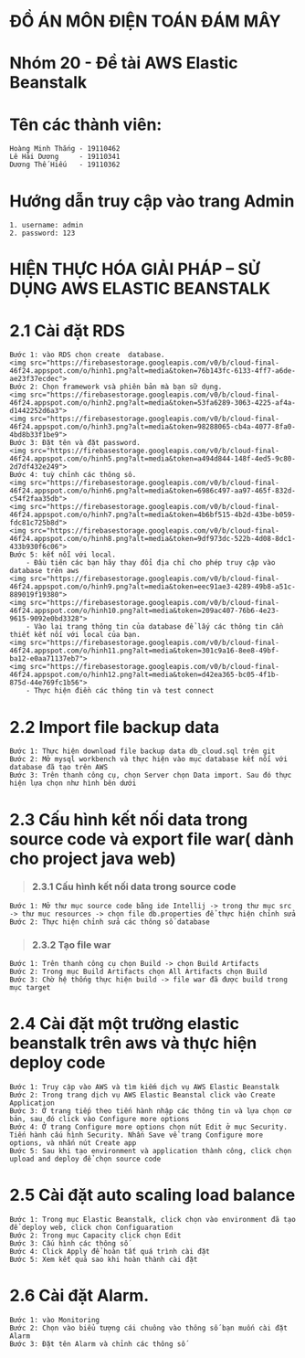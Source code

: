 # ĐỒ ÁN MÔN ĐIỆN TOÁN ĐÁM MÂY
# Nhóm 20 - Đề tài AWS Elastic Beanstalk
# Tên các thành viên:
    Hoàng Minh Thắng - 19110462
    Lê Hải Dương     - 19110341
    Dương Thế Hiếu   - 19110362

# Hướng dẫn truy cập vào trang Admin
    1. username: admin
    2. password: 123


# HIỆN THỰC HÓA GIẢI PHÁP – SỬ DỤNG AWS ELASTIC BEANSTALK

 # 2.1 Cài đặt RDS
 
    Bước 1: vào RDS chọn create  database.
    <img src="https://firebasestorage.googleapis.com/v0/b/cloud-final-46f24.appspot.com/o/hinh1.png?alt=media&token=76b143fc-6133-4ff7-a6de-ae23f37ecdec">
    Bước 2: Chọn framework vsà phiên bản mà bạn sữ dụng.
    <img src="https://firebasestorage.googleapis.com/v0/b/cloud-final-46f24.appspot.com/o/hinh2.png?alt=media&token=53fa6289-3063-4225-af4a-d1442252d6a3">
    <img src="https://firebasestorage.googleapis.com/v0/b/cloud-final-46f24.appspot.com/o/hinh3.png?alt=media&token=98288065-cb4a-4077-8fa0-4bd8b33f1be9">
    Bước 3: Đặt tên và đặt password.
    <img src="https://firebasestorage.googleapis.com/v0/b/cloud-final-46f24.appspot.com/o/hinh5.png?alt=media&token=a494d844-148f-4ed5-9c80-2d7df432e249">
    Bước 4: tuỳ chỉnh các thông sô.
    <img src="https://firebasestorage.googleapis.com/v0/b/cloud-final-46f24.appspot.com/o/hinh6.png?alt=media&token=6986c497-aa97-465f-832d-c54f2faa35db">
    <img src="https://firebasestorage.googleapis.com/v0/b/cloud-final-46f24.appspot.com/o/hinh7.png?alt=media&token=4b6bf515-4b2d-43be-b059-fdc81c725b8d">
    <img src="https://firebasestorage.googleapis.com/v0/b/cloud-final-46f24.appspot.com/o/hinh8.png?alt=media&token=9df973dc-522b-4d08-8dc1-433b930f6c06">
    Bước 5: kết nỗi với local.
        - Đầu tiên các bạn hãy thay đổi địa chỉ cho phép truy cập vào database trên aws
    <img src="https://firebasestorage.googleapis.com/v0/b/cloud-final-46f24.appspot.com/o/hinh9.png?alt=media&token=eec91ae3-4289-49b8-a51c-889019f19380">
    <img src="https://firebasestorage.googleapis.com/v0/b/cloud-final-46f24.appspot.com/o/hinh10.png?alt=media&token=209ac407-76b6-4e23-9615-9092e0bd3328">
        - Vào lại trang thông tin của database để lấy các thông tin cần thiết kết nối với local của bạn.
    <img src="https://firebasestorage.googleapis.com/v0/b/cloud-final-46f24.appspot.com/o/hinh11.png?alt=media&token=301c9a16-8ee8-49bf-ba12-e0aa71137eb7">
    <img src="https://firebasestorage.googleapis.com/v0/b/cloud-final-46f24.appspot.com/o/hinh12.png?alt=media&token=d42ea365-bc05-4f1b-875d-44e769fc1b56">
        - Thực hiện điền các thông tin và test connect
 
 # 2.2 Import file backup data
 
    Bước 1: Thực hiện download file backup data db_cloud.sql trên git
    Bước 2: Mở mysql workbench và thực hiện vào mục database kết nối với database đã tạo trên AWS
    Bước 3: Trên thanh công cụ, chọn Server chọn Data import. Sau đó thực hiện lựa chọn như hình bên dưới
 
 # 2.3 Cấu hình kết nối data trong source code và export file war( dành cho project java web)
 > ### 2.3.1 Cấu hình kết nối data trong source code
 
    Bước 1: Mở thư mục source code bằng ide Intellij -> trong thư mục src -> thư mục resources -> chọn file db.properties để thực hiện chỉnh sửa
    Bước 2: Thực hiện chỉnh sửa các thông số database
 

 > ### 2.3.2 Tạo file war

    Bước 1: Trên thanh công cụ chọn Build -> chọn Build Artifacts
    Bước 2: Trong mục Build Artifacts chọn All Artifacts chọn Build
    Bước 3: Chờ hệ thống thực hiện build -> file war đã được build trong mục target

# 2.4 Cài đặt một trường elastic beanstalk trên aws và thực hiện deploy code

    Bước 1: Truy cập vào AWS và tìm kiếm dịch vụ AWS Elastic Beanstalk
    Bước 2: Trong trang dịch vụ AWS Elastic Beanstal click vào Create Application
    Bước 3: Ở trang tiếp theo tiến hành nhập các thông tin và lựa chọn cơ bản, sau đó click vào Configure more options
    Bước 4: Ở trang Configure more options chọn nút Edit ở mục Security. Tiến hành cấu hình Security. Nhấn Save về trang Configure more options, và nhấn nút Create app
    Bước 5: Sau khi tạo environment và application thành công, click chọn upload and deploy để chọn source code 
# 2.5 Cài đặt auto scaling load balance
    Bước 1: Trong mục Elastic Beanstalk, click chọn vào environment đã tạo để deploy web, click chọn Configuaration
    Bước 2: Trong mục Capacity click chọn Edit
    Bước 3: Cấu hình các thông số
    Bước 4: Click Apply để hoàn tất quá trình cài đặt
    Bước 5: Xem kết quả sao khi hoàn thành cài đặt 
# 2.6 Cài đặt Alarm.
    Bước 1: vào Monitoring 
    Bước 2: Chọn vào biểu tượng cái chuông vào thông số bạn muốn cài đặt Alarm
    Bước 3: Đặt tên Alarm và chỉnh các thông số
